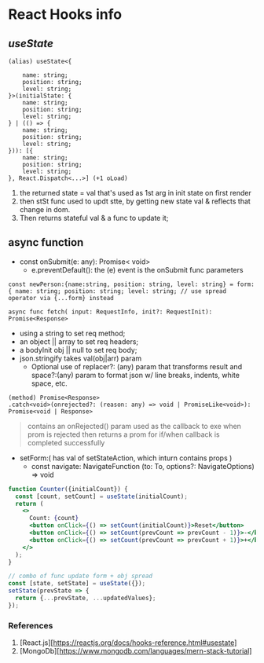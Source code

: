 
# React Hooks info

## _useState_

```tsx
(alias) useState<{

    name: string;
    position: string;
    level: string;
}>(initialState: {
    name: string;
    position: string;
    level: string;
} | (() => {
    name: string;
    position: string;
    level: string;
})): [{
    name: string;
    position: string;
    level: string;
}, React.Dispatch<...>] (+1 oLoad)
```

1. the returned state = val that's used as 1st arg in init state on first render
2. then stSt func used to updt stte, by getting new state val & reflects that change in dom.
3. Then returns stateful val & a func to update it;

## async function

- const onSubmit(e: any): Promise< void>
  - e.preventDefault(): the (e) event is the onSubmit func parameters

```tsx
const newPerson:{name:string, position: string, level: string} = form: { name: string; position: string; level: string; // use spread operator via {...form} instead

async func fetch( input: RequestInfo, init?: RequestInit):
Promise<Response>
```

- using a string to set req method;
- an object || array to set req headers;
- a bodyInit obj || null to set req body;
- json.stringify takes val(obj|arr) param
  - Optional use of replacer?: (any) param that transforms result and space?:(any) param to format json w/ line breaks, indents, white space, etc.

```tsx
(method) Promise<Response>
.catch<void>(onrejected?: (reason: any) => void | PromiseLike<void>): Promise<void | Response>
```

> contains an onRejected() param used as the callback to exe when prom is rejected
> then returns a prom for if/when callback is completed successfully

- setForm:( has val of setStateAction, which inturn contains props )
  - const navigate: NavigateFunction (to: To, options?: NavigateOptions) => void

```jsx
function Counter({initialCount}) {
  const [count, setCount] = useState(initialCount);
  return (
    <>
      Count: {count}
      <button onClick={() => setCount(initialCount)}>Reset</button>
      <button onClick={() => setCount(prevCount => prevCount - 1)}>-</button>
      <button onClick={() => setCount(prevCount => prevCount + 1)}>+</button>
    </>
  );
}

// combo of func update form + obj spread
const [state, setState] = useState({});
setState(prevState => {
  return {...prevState, ...updatedValues};
});
```

### References

1. [React.js][https://reactjs.org/docs/hooks-reference.html#usestate]
2. [MongoDb][https://www.mongodb.com/languages/mern-stack-tutorial]
